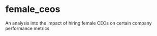 # female_ceos
An analysis into the impact of hiring female CEOs on certain company performance metrics

